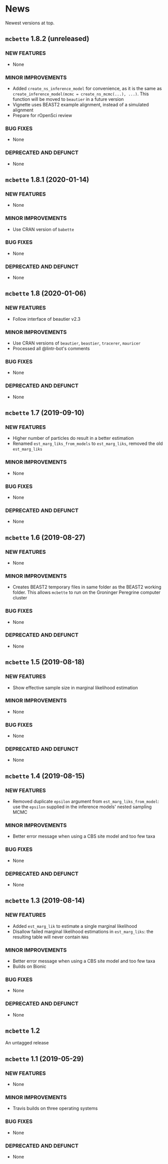 # News

Newest versions at top.

## `mcbette` 1.8.2 (unreleased)

### NEW FEATURES

 * None

### MINOR IMPROVEMENTS

 * Added `create_ns_inference_model` for convenience, as it is the same
   as `create_inference_model(mcmc = create_ns_mcmc(...), ...)`. This
   function will be moved to `beautier` in a future version
 * Vignette uses BEAST2 example alignment, instead
   of a simulated alignment
 * Prepare for rOpenSci review

### BUG FIXES

 * None

### DEPRECATED AND DEFUNCT

 * None

## `mcbette` 1.8.1 (2020-01-14)

### NEW FEATURES

 * None

### MINOR IMPROVEMENTS

 * Use CRAN version of `babette`

### BUG FIXES

 * None

### DEPRECATED AND DEFUNCT

 * None

## `mcbette` 1.8 (2020-01-06)

### NEW FEATURES

 * Follow interface of beautier v2.3

### MINOR IMPROVEMENTS

 * Use CRAN versions of `beautier`, `beastier`, `tracerer`, `mauricer`
 * Processed all @lintr-bot's comments

### BUG FIXES

 * None

### DEPRECATED AND DEFUNCT

 * None

## `mcbette` 1.7 (2019-09-10)

### NEW FEATURES

 * Higher number of particles do result in a better estimation
 * Renamed `est_marg_liks_from_models` to `est_marg_liks`,
   removed the old `est_marg_liks`

### MINOR IMPROVEMENTS

 * None

### BUG FIXES

 * None

### DEPRECATED AND DEFUNCT

 * None


## `mcbette` 1.6 (2019-08-27)

### NEW FEATURES

 * None

### MINOR IMPROVEMENTS

 * Creates BEAST2 temporary files in same folder as the BEAST2 working
   folder. This allows `mcbette` to run on the Groninger Peregrine
   computer cluster

### BUG FIXES

 * None

### DEPRECATED AND DEFUNCT

 * None

## `mcbette` 1.5 (2019-08-18)

### NEW FEATURES

 * Show effective sample size in marginal likelihood estimation

### MINOR IMPROVEMENTS

 * None

### BUG FIXES

 * None

### DEPRECATED AND DEFUNCT

 * None


## `mcbette` 1.4 (2019-08-15)

### NEW FEATURES

 * Removed duplicate `epsilon` argument from `est_marg_liks_from_model`:
   use the `epsilon` supplied in the inference models' nested sampling
   MCMC

### MINOR IMPROVEMENTS

 * Better error message when using a CBS site model and too few taxa

### BUG FIXES

 * None

### DEPRECATED AND DEFUNCT

 * None

## `mcbette` 1.3 (2019-08-14)

### NEW FEATURES

 * Added `est_marg_lik` to estimate a single marginal likelihood
 * Disallow failed marginal likelihood estimations in `est_marg_liks`:
   the resulting table will never contain `NA`s

### MINOR IMPROVEMENTS

 * Better error message when using a CBS site model and too few taxa
 * Builds on Bionic

### BUG FIXES

 * None

### DEPRECATED AND DEFUNCT

 * None

## `mcbette` 1.2

An untagged release

## `mcbette` 1.1 (2019-05-29)

### NEW FEATURES

 * None

### MINOR IMPROVEMENTS

 * Travis builds on three operating systems

### BUG FIXES

 * None

### DEPRECATED AND DEFUNCT

 * None
